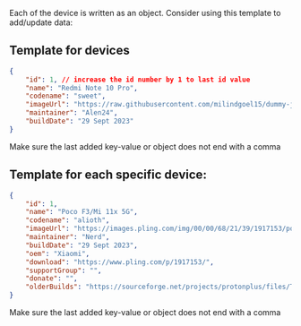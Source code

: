 Each of the device is written as an object. Consider using this template to add/update data:

## Template for devices

```json
{
	"id": 1, // increase the id number by 1 to last id value
	"name": "Redmi Note 10 Pro",
	"codename": "sweet",
	"imageUrl": "https://raw.githubusercontent.com/milindgoel15/dummy-json-data/main/devices/images/redminote10pro.png",
	"maintainer": "Alen24",
	"buildDate": "29 Sept 2023"
}
```

Make sure the last added key-value or object does not end with a comma

## Template for each specific device:

```json
{
	"id": 1,
	"name": "Poco F3/Mi 11x 5G",
	"codename": "alioth",
	"imageUrl": "https://images.pling.com/img/00/00/68/21/39/1917153/poco-f3.jpg",
	"maintainer": "Nerd",
	"buildDate": "29 Sept 2023",
	"oem": "Xiaomi",
	"download": "https://www.pling.com/p/1917153/",
	"supportGroup": "",
	"donate": "",
	"olderBuilds": "https://sourceforge.net/projects/protonplus/files/Tiramisu/alioth/"
}
```

Make sure the last added key-value or object does not end with a comma
